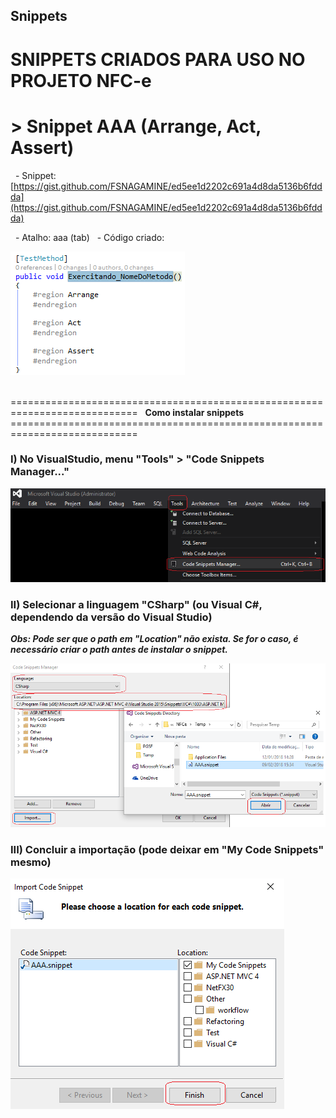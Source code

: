 ## Snippets

# SNIPPETS CRIADOS PARA USO NO PROJETO NFC-e

# > Snippet AAA (Arrange, Act, Assert)

&nbsp; - Snippet:  [https://gist.github.com/FSNAGAMINE/ed5ee1d2202c691a4d8da5136b6fddda​](https://gist.github.com/FSNAGAMINE/ed5ee1d2202c691a4d8da5136b6fddda)

&nbsp; - Atalho: aaa (tab)
&nbsp; - Código criado:

![snippet0.png](/.attachments/snippet0-07e9f4f9-6214-4c87-9609-48a6300a6dbe.png)



&nbsp; ============================================================================
&nbsp; **Como instalar snippets**
&nbsp; ============================================================================

### I) No VisualStudio, menu "Tools" > "Code Snippets Manager..."
![snippet1.png](/.attachments/snippet1-162d7366-2a44-4324-87e5-5d77f21bf14f.png)

### II) Selecionar a linguagem "CSharp" (ou Visual C#, dependendo da versão do Visual Studio)
**_Obs: Pode ser que o path em "Location" não exista. Se for o caso, é necessário criar o path antes de instalar o snippet._**

![snippet2_.png](/.attachments/snippet2_-e9938177-7e1d-4490-a2be-5690b1417978.png)

### III) Concluir a importação (pode deixar em "My Code Snippets" mesmo)

![snippet3_.png](/.attachments/snippet3_-2cfa0b4d-23ba-4750-aa67-244e83bdb8f7.png)

